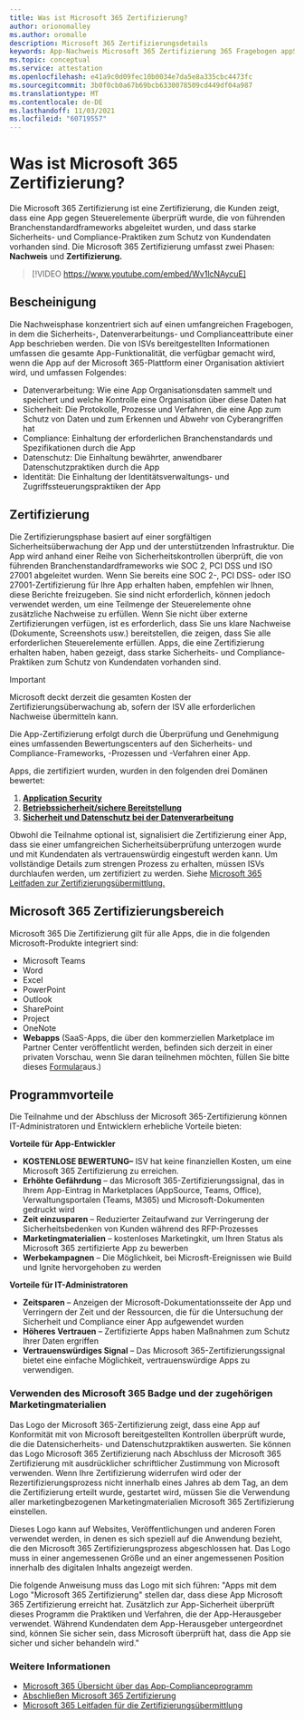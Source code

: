 ```yaml
---
title: Was ist Microsoft 365 Zertifizierung?
author: orionomalley
ms.author: oromalle
description: Microsoft 365 Zertifizierungsdetails
keywords: App-Nachweis Microsoft 365 Zertifizierung 365 Fragebogen appSource
ms.topic: conceptual
ms.service: attestation
ms.openlocfilehash: e41a9c0d09fec10b0034e7da5e8a335cbc4473fc
ms.sourcegitcommit: 3b0f0cb0a67b69bcb6330078509cd449df04a987
ms.translationtype: MT
ms.contentlocale: de-DE
ms.lasthandoff: 11/03/2021
ms.locfileid: "60719557"
---
```

# <a name="what-is-microsoft-365-certification"></a>Was ist Microsoft 365 Zertifizierung?

Die Microsoft 365 Zertifizierung ist eine Zertifizierung, die Kunden zeigt, dass eine App gegen Steuerelemente überprüft wurde, die von führenden Branchenstandardframeworks abgeleitet wurden, und dass starke Sicherheits- und Compliance-Praktiken zum Schutz von Kundendaten vorhanden sind. Die Microsoft 365 Zertifizierung umfasst zwei Phasen: **Nachweis** und **Zertifizierung.**

>[!VIDEO https://www.youtube.com/embed/Wv1lcNAycuE]


## <a name="attestation"></a>Bescheinigung

Die Nachweisphase konzentriert sich auf einen umfangreichen Fragebogen, in dem die Sicherheits-, Datenverarbeitungs- und Complianceattribute einer App beschrieben werden. Die von ISVs bereitgestellten Informationen umfassen die gesamte App-Funktionalität, die verfügbar gemacht wird, wenn die App auf der Microsoft 365-Plattform einer Organisation aktiviert wird, und umfassen Folgendes:

- Datenverarbeitung: Wie eine App Organisationsdaten sammelt und speichert und welche Kontrolle eine Organisation über diese Daten hat
- Sicherheit: Die Protokolle, Prozesse und Verfahren, die eine App zum Schutz von Daten und zum Erkennen und Abwehr von Cyberangriffen hat
- Compliance: Einhaltung der erforderlichen Branchenstandards und Spezifikationen durch die App
- Datenschutz: Die Einhaltung bewährter, anwendbarer Datenschutzpraktiken durch die App
- Identität: Die Einhaltung der Identitätsverwaltungs- und Zugriffssteuerungspraktiken der App


## <a name="certification"></a>Zertifizierung

Die Zertifizierungsphase basiert auf einer sorgfältigen Sicherheitsüberwachung der App und der unterstützenden Infrastruktur. Die App wird anhand einer Reihe von Sicherheitskontrollen überprüft, die von führenden Branchenstandardframeworks wie SOC 2, PCI DSS und ISO 27001 abgeleitet wurden. Wenn Sie bereits eine SOC 2-, PCI DSS- oder ISO 27001-Zertifizierung für Ihre App erhalten haben, empfehlen wir Ihnen, diese Berichte freizugeben. Sie sind nicht erforderlich, können jedoch verwendet werden, um eine Teilmenge der Steuerelemente ohne zusätzliche Nachweise zu erfüllen. Wenn Sie nicht über externe Zertifizierungen verfügen, ist es erforderlich, dass Sie uns klare Nachweise (Dokumente, Screenshots usw.) bereitstellen, die zeigen, dass Sie alle erforderlichen Steuerelemente erfüllen. Apps, die eine Zertifizierung erhalten haben, haben gezeigt, dass starke Sicherheits- und Compliance-Praktiken zum Schutz von Kundendaten vorhanden sind. 

> [!IMPORTANT]
> Microsoft deckt derzeit die gesamten Kosten der Zertifizierungsüberwachung ab, sofern der ISV alle erforderlichen Nachweise übermitteln kann.

Die App-Zertifizierung erfolgt durch die Überprüfung und Genehmigung eines umfassenden Bewertungscenters auf den Sicherheits- und Compliance-Frameworks, -Prozessen und -Verfahren einer App. 

Apps, die zertifiziert wurden, wurden in den folgenden drei Domänen bewertet:
1.  [**Application Security**]( https://docs.microsoft.com/en-us/microsoft-365-app-certification/docs/certification-submission-guide#application-security)
1.  [**Betriebssicherheit/sichere Bereitstellung**]( https://docs.microsoft.com/en-us/microsoft-365-app-certification/docs/certification-submission-guide#operational-security)
1.  [**Sicherheit und Datenschutz bei der Datenverarbeitung**]( https://docs.microsoft.com/en-us/microsoft-365-app-certification/docs/certification-submission-guide#data-handling-security-and-privacy)

Obwohl die Teilnahme optional ist, signalisiert die Zertifizierung einer App, dass sie einer umfangreichen Sicherheitsüberprüfung unterzogen wurde und mit Kundendaten als vertrauenswürdig eingestuft werden kann. Um vollständige Details zum strengen Prozess zu erhalten, müssen ISVs durchlaufen werden, um zertifiziert zu werden. Siehe [Microsoft 365 Leitfaden zur Zertifizierungsübermittlung.](https://docs.microsoft.com/microsoft-365-app-certification/docs/certification-submission-guide)

## <a name="microsoft-365-certification-scope"></a>Microsoft 365 Zertifizierungsbereich

Microsoft 365 Die Zertifizierung gilt für alle Apps, die in die folgenden Microsoft-Produkte integriert sind:
- Microsoft Teams
- Word
- Excel
- PowerPoint
- Outlook
- SharePoint
- Project
- OneNote
- **Webapps** (SaaS-Apps, die über den kommerziellen Marketplace im Partner Center veröffentlicht werden, befinden sich derzeit in einer privaten Vorschau, wenn Sie daran teilnehmen möchten, füllen Sie bitte dieses [Formular](https://customervoice.microsoft.com/Pages/ResponsePage.aspx?id=v4j5cvGGr0GRqy180BHbR4cf3qxCU_RNtqjCSalFdSFUNDMzTVJKR0wzTEJRSFJVSk9OQUlOV0RJSyQlQCN0PWcu)aus.)

## <a name="program-benefits"></a>Programmvorteile
Die Teilnahme und der Abschluss der Microsoft 365-Zertifizierung können IT-Administratoren und Entwicklern erhebliche Vorteile bieten:

**Vorteile für App-Entwickler**
-   **KOSTENLOSE BEWERTUNG–** ISV hat keine finanziellen Kosten, um eine Microsoft 365 Zertifizierung zu erreichen.
-   **Erhöhte Gefährdung** – das Microsoft 365-Zertifizierungssignal, das in Ihrem App-Eintrag in Marketplaces (AppSource, Teams, Office), Verwaltungsportalen (Teams, M365) und Microsoft-Dokumenten gedruckt wird
-   **Zeit einzusparen** – Reduzierter Zeitaufwand zur Verringerung der Sicherheitsbedenken von Kunden während des RFP-Prozesses 
- **Marketingmaterialien** – kostenloses Marketingkit, um Ihren Status als Microsoft 365 zertifizierte App zu bewerben
- **Werbekampagnen** – Die Möglichkeit, bei Microsft-Ereignissen wie Build und Ignite hervorgehoben zu werden

**Vorteile für IT-Administratoren**
- **Zeitsparen** – Anzeigen der Microsoft-Dokumentationsseite der App und Verringern der Zeit und der Ressourcen, die für die Untersuchung der Sicherheit und Compliance einer App aufgewendet wurden 
-   **Höheres Vertrauen** – Zertifizierte Apps haben Maßnahmen zum Schutz Ihrer Daten ergriffen 
-   **Vertrauenswürdiges Signal** – Das Microsoft 365-Zertifizierungssignal bietet eine einfache Möglichkeit, vertrauenswürdige Apps zu verwendigen.


### <a name="using-the-microsoft-365-badge-and-associated-marketing-materials"></a>Verwenden des Microsoft 365 Badge und der zugehörigen Marketingmaterialien
Das Logo der Microsoft 365-Zertifizierung zeigt, dass eine App auf Konformität mit von Microsoft bereitgestellten Kontrollen überprüft wurde, die die Datensicherheits- und Datenschutzpraktiken auswerten. Sie können das Logo Microsoft 365 Zertifizierung nach Abschluss der Microsoft 365 Zertifizierung mit ausdrücklicher schriftlicher Zustimmung von Microsoft verwenden. Wenn Ihre Zertifizierung widerrufen wird oder der Rezertifizierungsprozess nicht innerhalb eines Jahres ab dem Tag, an dem die Zertifizierung erteilt wurde, gestartet wird, müssen Sie die Verwendung aller marketingbezogenen Marketingmaterialien Microsoft 365 Zertifizierung einstellen. 

Dieses Logo kann auf Websites, Veröffentlichungen und anderen Foren verwendet werden, in denen es sich speziell auf die Anwendung bezieht, die den Microsoft 365 Zertifizierungsprozess abgeschlossen hat. Das Logo muss in einer angemessenen Größe und an einer angemessenen Position innerhalb des digitalen Inhalts angezeigt werden. 

Die folgende Anweisung muss das Logo mit sich führen: "Apps mit dem Logo "Microsoft 365 Zertifizierung" stellen dar, dass diese App Microsoft 365 Zertifizierung erreicht hat. Zusätzlich zur App-Sicherheit überprüft dieses Programm die Praktiken und Verfahren, die der App-Herausgeber verwendet. Während Kundendaten dem App-Herausgeber untergeordnet sind, können Sie sicher sein, dass Microsoft überprüft hat, dass die App sie sicher und sicher behandeln wird."


### <a name="learn-more"></a>Weitere Informationen
* [Microsoft 365 Übersicht über das App-Complianceprogramm](~/overview.md)  
* [Abschließen Microsoft 365 Zertifizierung](~/docs/certification.md)  
* [Microsoft 365 Leitfaden für die Zertifizierungsübermittlung](~/docs/certification-submission-guide.md)

